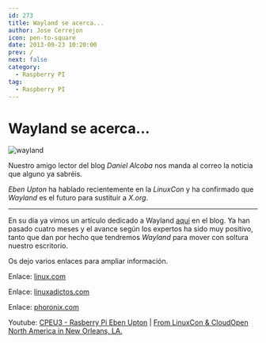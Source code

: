 ```yaml
---
id: 273
title: Wayland se acerca...
author: Jose Cerrejon
icon: pen-to-square
date: 2013-09-23 10:20:00
prev: /
next: false
category:
  - Raspberry PI
tag:
  - Raspberry PI
---
```


# Wayland se acerca...

![wayland](/images/2013/09/wayland.jpg)

Nuestro amigo lector del blog *Daniel Alcoba* nos manda al correo la noticia que alguno ya sabréis.

*Eben Upton* ha hablado recientemente en la *LinuxCon* y ha confirmado que *Wayland* es el futuro para sustituir a *X.org*. 

- - -
En su día ya vimos un artículo dedicado a Wayland [aquí](/post.php?id=167) en el blog. Ya han pasado cuatro meses y el avance según los expertos ha sido muy positivo, tanto que dan por hecho que tendremos *Wayland* para mover con soltura nuestro escritorio.

Os dejo varios enlaces para ampliar información.

Enlace: [linux.com](https://www.linux.com/news/featured-blogs/200-libby-clark/738632-raspberry-pis-eben-upton-demos-wayland-support-on-the-pi/)

Enlace: [linuxadictos.com](http://www.linuxadictos.com/wayland-es-el-futuro-asegura-fundador-de-la-fundacion-raspberry-pi.html)

Enlace: [phoronix.com](http://www.phoronix.com/scan.php?page=news_item&px=MTQ2NDU)

Youtube: [CPEU3 - Rasberry Pi Eben Upton](http://www.youtube.com/watch?v=Hm0KLL8d1Rc) | [From LinuxCon & CloudOpen North America in New Orleans, LA.](http://www.youtube.com/watch?v=PmCsQDTc-WU)
